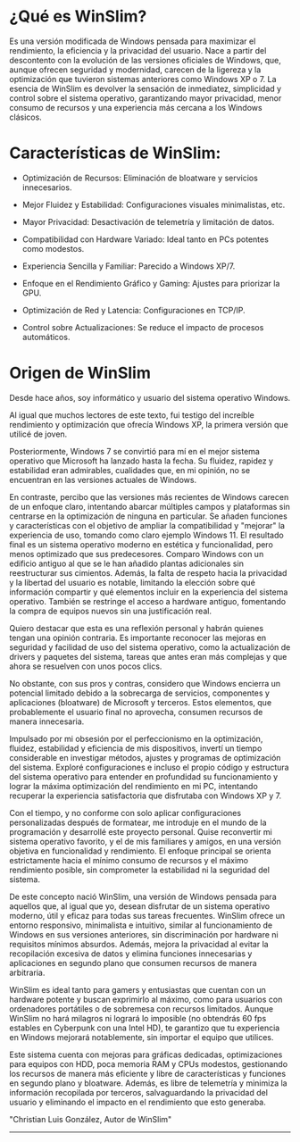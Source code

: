 # ¿Qué es WinSlim?

Es una versión modificada de Windows pensada para maximizar el rendimiento, la eficiencia y la privacidad del usuario. Nace a partir del descontento con la evolución de las versiones oficiales de Windows, que, aunque ofrecen seguridad y modernidad, carecen de la ligereza y la optimización que tuvieron sistemas anteriores como Windows XP o 7.
La esencia de WinSlim es devolver la sensación de inmediatez, simplicidad y control sobre el sistema operativo, garantizando mayor privacidad, menor consumo de recursos y una experiencia más cercana a los Windows clásicos.


# Características de WinSlim:

- Optimización de Recursos: Eliminación de bloatware y servicios innecesarios.

- Mejor Fluidez y Estabilidad: Configuraciones visuales minimalistas, etc.

- Mayor Privacidad: Desactivación de telemetría y limitación de datos.

- Compatibilidad con Hardware Variado: Ideal tanto en PCs potentes como modestos.

- Experiencia Sencilla y Familiar: Parecido a Windows XP/7.

- Enfoque en el Rendimiento Gráfico y Gaming: Ajustes para priorizar la GPU.

- Optimización de Red y Latencia: Configuraciones en TCP/IP.

- Control sobre Actualizaciones: Se reduce el impacto de procesos automáticos.



# Origen de WinSlim

Desde hace años, soy informático y usuario del sistema operativo Windows.

Al igual que muchos lectores de este texto, fui testigo del increíble rendimiento y optimización que ofrecía Windows XP, la primera versión que utilicé de joven.

Posteriormente, Windows 7 se convirtió para mí en el mejor sistema operativo que Microsoft ha lanzado hasta la fecha. Su fluidez, rapidez y estabilidad eran admirables, cualidades que, en mi opinión, no se encuentran en las versiones actuales de Windows.

En contraste, percibo que las versiones más recientes de Windows carecen de un enfoque claro, intentando abarcar múltiples campos y plataformas sin centrarse en la optimización de ninguna en particular. Se añaden funciones y características con el objetivo de ampliar la compatibilidad y "mejorar" la experiencia de uso, tomando como claro ejemplo Windows 11. El resultado final es un sistema operativo moderno en estética y funcionalidad, pero menos optimizado que sus predecesores. Comparo Windows con un edificio antiguo al que se le han añadido plantas adicionales sin reestructurar sus cimientos. Además, la falta de respeto hacia la privacidad y la libertad del usuario es notable, limitando la elección sobre qué información compartir y qué elementos incluir en la experiencia del sistema operativo. También se restringe el acceso a hardware antiguo, fomentando la compra de equipos nuevos sin una justificación real.

Quiero destacar que esta es una reflexión personal y habrán quienes tengan una opinión contraria. Es importante reconocer las mejoras en seguridad y facilidad de uso del sistema operativo, como la actualización de drivers y paquetes del sistema, tareas que antes eran más complejas y que ahora se resuelven con unos pocos clics.

No obstante, con sus pros y contras, considero que Windows encierra un potencial limitado debido a la sobrecarga de servicios, componentes y aplicaciones (bloatware) de Microsoft y terceros. Estos elementos, que probablemente el usuario final no aprovecha, consumen recursos de manera innecesaria.

Impulsado por mi obsesión por el perfeccionismo en la optimización, fluidez, estabilidad y eficiencia de mis dispositivos, invertí un tiempo considerable en investigar métodos, ajustes y programas de optimización del sistema. Exploré configuraciones e incluso el propio código y estructura del sistema operativo para entender en profundidad su funcionamiento y lograr la máxima optimización del rendimiento en mi PC, intentando recuperar la experiencia satisfactoria que disfrutaba con Windows XP y 7.

Con el tiempo, y no conforme con solo aplicar configuraciones personalizadas después de formatear, me introduje en el mundo de la programación y desarrollé este proyecto personal. Quise reconvertir mi sistema operativo favorito, y el de mis familiares y amigos, en una versión objetiva en funcionalidad y rendimiento. El enfoque principal se orienta estrictamente hacia el mínimo consumo de recursos y el máximo rendimiento posible, sin comprometer la estabilidad ni la seguridad del sistema.

De este concepto nació WinSlim, una versión de Windows pensada para aquellos que, al igual que yo, desean disfrutar de un sistema operativo moderno, útil y eficaz para todas sus tareas frecuentes. WinSlim ofrece un entorno responsivo, minimalista e intuitivo, similar al funcionamiento de Windows en sus versiones anteriores, sin discriminación por hardware ni requisitos mínimos absurdos. Además, mejora la privacidad al evitar la recopilación excesiva de datos y elimina funciones innecesarias y aplicaciones en segundo plano que consumen recursos de manera arbitraria.

WinSlim es ideal tanto para gamers y entusiastas que cuentan con un hardware potente y buscan exprimirlo al máximo, como para usuarios con ordenadores portátiles o de sobremesa con recursos limitados. Aunque WinSlim no hará milagros ni logrará lo imposible (no obtendrás 60 fps estables en Cyberpunk con una Intel HD), te garantizo que tu experiencia en Windows mejorará notablemente, sin importar el equipo que utilices.

Este sistema cuenta con mejoras para gráficas dedicadas, optimizaciones para equipos con HDD, poca memoria RAM y CPUs modestos, gestionando los recursos de manera más eficiente y libre de características y funciones en segundo plano y bloatware. Además, es libre de telemetría y minimiza la información recopilada por terceros, salvaguardando la privacidad del usuario y eliminando el impacto en el rendimiento que esto generaba.


 "Christian Luis González, Autor de WinSlim" 

_____________________________________________________________________________________________________________________________________________________________________________________________________________________________________________

